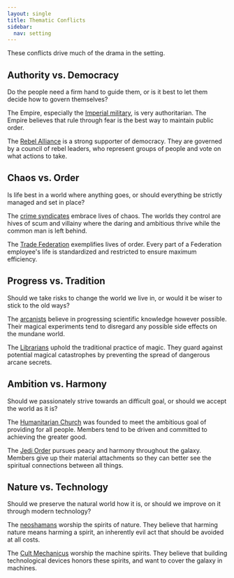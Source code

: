 ```yaml
---
layout: single
title: Thematic Conflicts
sidebar:
  nav: setting
---
```


These conflicts drive much of the drama in the setting.

## Authority vs. Democracy

Do the people need a firm hand to guide them, or is it best to let them decide how to govern themselves?

The Empire, especially the [Imperial military](factions.html#imperial-military), is very authoritarian. The Empire believes that rule through fear is the best way to maintain public order.

The [Rebel Alliance](factions.html#rebel-alliance) is a strong supporter of democracy. They are governed by a council of rebel leaders, who represent groups of people and vote on what actions to take.

## Chaos vs. Order

Is life best in a world where anything goes, or should everything be strictly managed and set in place?

The [crime syndicates](factions.html#crime-syndicates) embrace lives of chaos. The worlds they control are hives of scum and villainy where the daring and ambitious thrive while the common man is left behind.

The [Trade Federation](factions.html#trade-federation) exemplifies lives of order. Every part of a Federation employee's life is standardized and restricted to ensure maximum efficiency.

## Progress vs. Tradition

Should we take risks to change the world we live in, or would it be wiser to stick to the old ways?

The [arcanists](factions.html#arcanists) believe in progressing scientific knowledge however possible. Their magical experiments tend to disregard any possible side effects on the mundane world.

The [Librarians](factions.html#librarians) uphold the traditional practice of magic. They guard against potential magical catastrophes by preventing the spread of dangerous arcane secrets.

## Ambition vs. Harmony

Should we passionately strive towards an difficult goal, or should we accept the world as it is?

The [Humanitarian Church](factions.html#humanitarian-church) was founded to meet the ambitious goal of providing for all people. Members tend to be driven and committed to achieving the greater good.

The [Jedi Order](factions.html#jedi-order) pursues peacy and harmony throughout the galaxy. Members give up their material attachments so they can better see the spiritual connections between all things.

## Nature vs. Technology

Should we preserve the natural world how it is, or should we improve on it through modern technology?

The [neoshamans](factions.html#neoshamans) worship the spirits of nature. They believe that harming nature means harming a spirit, an inherently evil act that should be avoided at all costs.

The [Cult Mechanicus](factions.html#cult-mechanicus) worship the machine spirits. They believe that building technological devices honors these spirits, and want to cover the galaxy in machines.
